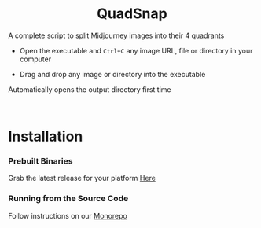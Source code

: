 <div align="center">
  <h1>QuadSnap</h1>
</div>

A complete script to split Midjourney images into their 4 quadrants

- Open the executable and `Ctrl+C` any image URL, file or directory in your computer

- Drag and drop any image or directory into the executable

Automatically opens the output directory first time

<br/>

# Installation

### Prebuilt Binaries
Grab the latest release for your platform [Here](https://github.com/BrokenSource/QuadSnap/releases/latest)

### Running from the Source Code
Follow instructions on our [Monorepo](https://github.com/BrokenSource/BrokenSource)
